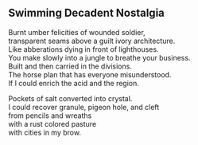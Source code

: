 Swimming Decadent Nostalgia
---------------------------
Burnt umber felicities of wounded soldier,  
transparent seams above a guilt ivory architecture.  
Like abberations dying in front of lighthouses.  
You make slowly into a jungle to breathe your business.  
Built and then carried in the divisions.  
The horse plan that has everyone misunderstood.  
If I could enrich the acid and the region.  
  
Pockets of salt converted into crystal.  
I could recover granule, pigeon hole, and cleft  
from pencils and wreaths  
with a rust colored pasture  
with cities in my brow.  

